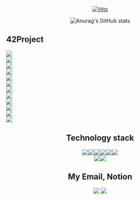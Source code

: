 <div align=center>
  
[![Hits](https://hits.seeyoufarm.com/api/count/incr/badge.svg?url=https%3A%2F%2Fgithub.com%2Fukjinlee66&count_bg=%233DA6C8&title_bg=%23C6CD65&icon=&icon_color=%23E7E7E7&title=visit&edge_flat=false)](https://hits.seeyoufarm.com)

![Anurag's GitHub stats](https://github-readme-stats.vercel.app/api?username=ukjinlee66&count_private=true&show_icons=true&theme=cobalt)

<div align=left>

## 42Project<br>

![](https://img.shields.io/badge/Libft-pass-green?style=for-the-badge&logo=42)<br>
![](https://img.shields.io/badge/ft__printf-pass-green?style=for-the-badge&logo=42)<br>
![](https://img.shields.io/badge/get__next__line-pass-green?style=for-the-badge&logo=42)<br>
![](https://img.shields.io/badge/netwhat-pass-green?style=for-the-badge&logo=42)<br>
![](https://img.shields.io/badge/cub3d-pass-green?style=for-the-badge&logo=42)<br>
![](https://img.shields.io/badge/ft__server-pass-green?style=for-the-badge&logo=42)<br>
![](https://img.shields.io/badge/libasm-pass-green?style=for-the-badge&logo=42)<br>
![](https://img.shields.io/badge/ft__services-pass-green?style=for-the-badge&logo=42)<br>
![](https://img.shields.io/badge/minishell-pass-green?style=for-the-badge&logo=42)<br>
![](https://img.shields.io/badge/ft__containers-progressing-orange?style=for-the-badge&logo=42)<br>
![](https://img.shields.io/badge/webserv-pass-green?style=for-the-badge&logo=42)<br>
![](https://img.shields.io/badge/ft__transcendence-not_started-red?style=for-the-badge&logo=42)<br>


<div align=center>
  
## Technology stack<br>
  
![](https://img.shields.io/badge/-C-fff?&logo=c&logoColor=007396)![](https://img.shields.io/badge/-C++-fff?&logo=c%2B%2B&logoColor=007396)![](https://img.shields.io/badge/-Kubernetes-fff?&logo=kubernetes)![](https://img.shields.io/badge/-Docker-fff?&logo=Docker)![](https://img.shields.io/badge/-Swift-fff?&logo=Swift)![](https://img.shields.io/badge/-Java-fff?&logo=Java&logoColor=007396)<br>![](https://img.shields.io/badge/-Xcode-fff?&logo=Xcode&logoColor=007396)![](https://img.shields.io/badge/-MySQL-fff?&logo=mysql&logoColor=007396)<br>

## My Email, Notion

<a href="mailto:ukjinlee66@gmail.com" target="_blank"><img src="https://img.shields.io/badge/Gmail-de0101?style=soft-square&logo=gmail&logoColor=white"/></a>
<a href="https://www.notion.so/youlee/FT_Containers-002dcc254453492e871b82ef08c2e2e9" target="_blank"><img src="https://img.shields.io/badge/Notion-ffffff?style=soft-square&logo=notion&logoColor=black"/></a>

<!--
**ukjinlee66/ukjinlee66** is a ✨ _special_ ✨ repository because its `README.md` (this file) appears on your GitHub profile.

Here are some ideas to get you started:

- 🔭 I’m currently working on ...
- 🌱 I’m currently learning ...
- 👯 I’m looking to collaborate on ...
- 🤔 I’m looking for help with ...
- 💬 Ask me about ...
- 📫 How to reach me: ...
- 😄 Pronouns: ...
- ⚡ Fun fact: ...
-->
